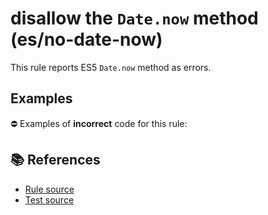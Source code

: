 # disallow the `Date.now` method (es/no-date-now)

This rule reports ES5 `Date.now` method as errors.

## Examples

⛔ Examples of **incorrect** code for this rule:

<eslint-playground type="bad" code="/*eslint es/no-date-now: error */
var now = Date.now()
" />

## 📚 References

- [Rule source](https://github.com/mysticatea/eslint-plugin-es/blob/v3.0.0/lib/rules/no-date-now.js)
- [Test source](https://github.com/mysticatea/eslint-plugin-es/blob/v3.0.0/tests/lib/rules/no-date-now.js)
